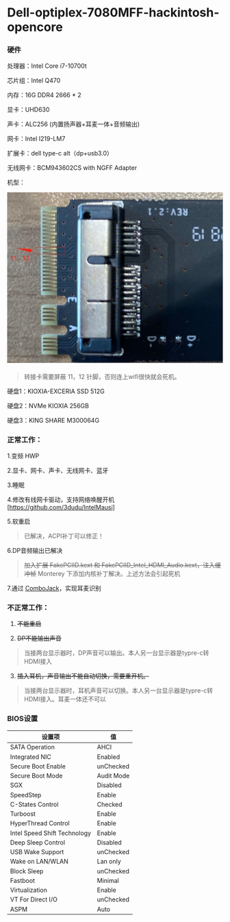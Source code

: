 # Dell-optiplex-7080MFF-hackintosh-opencore

### 硬件

处理器：Intel Core i7-10700t

芯片组：Intel Q470

内存：16G DDR4 2666 * 2

显卡：UHD630

声卡：ALC256 (内置扬声器+耳麦一体+音频输出)

网卡：Intel I219-LM7

扩展卡：dell type-c alt（dp+usb3.0）

无线网卡：BCM943602CS with NGFF Adapter

机型：

![屏蔽 11，12 针脚](https://github.com/3dudu/dell-optiplex-7080-hackintosh-opencore/blob/main/1605583200393.jpg?raw=true)

> 转接卡需要屏蔽 11，12 针脚，否则连上wifi很快就会死机。

硬盘1：KIOXIA-EXCERIA SSD 512G

硬盘2：NVMe KIOXIA 256GB 

硬盘3：KING SHARE M300064G

### 正常工作：

1.变频 HWP

2.显卡、网卡、声卡、无线网卡、蓝牙

3.睡眠

4.修改有线网卡驱动，支持网络唤醒开机 [https://github.com/3dudu/IntelMausi]

5.软重启

> 已解决，ACPI补丁可以修正！

6.DP音频输出已解决

> ~~加入扩展  FakePCIID.kext 和 FakePCIID_Intel_HDMI_Audio.kext，注入缓冲帧~~
> Monterey 下添加内核补丁解决。上述方法会引起死机

7.通过 [ComboJack](https://github.com/hackintosh-stuff/ComboJack)，实现耳麦识别

### 不正常工作：

1. ~~不能重启~~

2. ~~DP不能输出声音~~

> 当接两台显示器时，DP声音可以输出。本人另一台显示器是typre-c转HDMI接入

3. ~~插入耳机，声音输出不能自动切换，需要重开机。~~

> 当接两台显示器时，耳机声音可以切换。本人另一台显示器是typre-c转HDMI接入。耳麦一体还不可以

### BIOS设置
|设置项|值|
|----|---|
|SATA Operation | AHCI |
|Integrated NIC | Enabled |
|Secure Boot Enable | unChecked |
|Secure Boot Mode | Audit Mode |
|SGX | Disabled |
|SpeedStep | Enable |
|C-States Control | Checked |
|Turboost | Enable |
|HyperThread Control | Enable |
|Intel Speed Shift Technology | Enable |
|Deep Sleep Control | Disabled |
|USB Wake Support | unChecked |
|Wake on LAN/WLAN | Lan only |
|Block Sleep | unChecked |
|Fastboot | Minimal |
|Virtualization | Enable |
|VT For Direct I/O | unChecked |
|ASPM | Auto |
